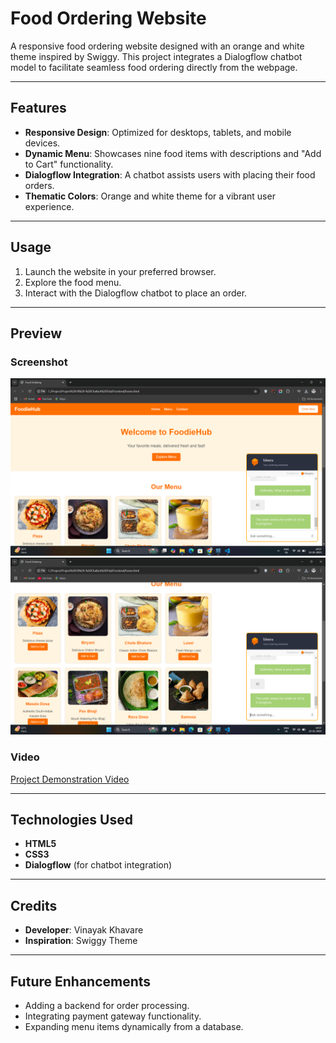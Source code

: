 # Food Ordering Website

A responsive food ordering website designed with an orange and white theme inspired by Swiggy. This project integrates a Dialogflow chatbot model to facilitate seamless food ordering directly from the webpage.

---

## Features
- **Responsive Design**: Optimized for desktops, tablets, and mobile devices.
- **Dynamic Menu**: Showcases nine food items with descriptions and "Add to Cart" functionality.
- **Dialogflow Integration**: A chatbot assists users with placing their food orders.
- **Thematic Colors**: Orange and white theme for a vibrant user experience.

---

## Usage
1. Launch the website in your preferred browser.
2. Explore the food menu.
3. Interact with the Dialogflow chatbot to place an order.

---

## Preview

### Screenshot
![Project Screenshot](Screenshot%20(19).png)
![Project Screenshot](Screenshot%20(20).png)

### Video
[Project Demonstration Video](Food-Ordering.mp4)

---

## Technologies Used
- **HTML5**
- **CSS3**
- **Dialogflow** (for chatbot integration)

---

## Credits
- **Developer**: Vinayak Khavare
- **Inspiration**: Swiggy Theme

---

## Future Enhancements
- Adding a backend for order processing.
- Integrating payment gateway functionality.
- Expanding menu items dynamically from a database.

